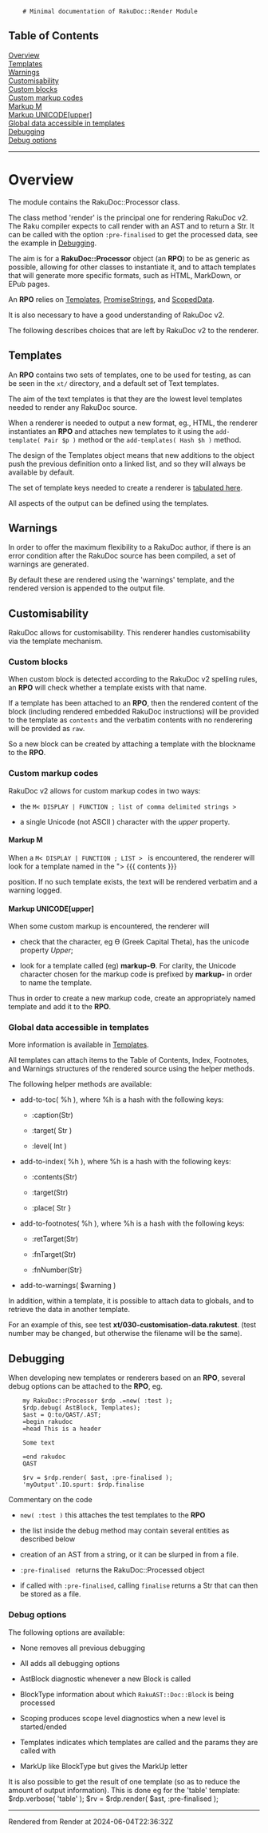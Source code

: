         # Minimal documentation of RakuDoc::Render Module
>
## Table of Contents
[Overview](#overview)  
[Templates](#templates)  
[Warnings](#warnings)  
[Customisability](#customisability)  
[Custom blocks](#custom-blocks)  
[Custom markup codes](#custom-markup-codes)  
[Markup M](#markup-m)  
[Markup UNICODE[upper]](#markup-unicodeupper)  
[Global data accessible in templates](#global-data-accessible-in-templates)  
[Debugging](#debugging-0)  
[Debug options](#debug-options)  

----
# Overview
The module contains the RakuDoc::Processor class.

The class method 'render' is the principal one for rendering RakuDoc v2. The Raku compiler expects to call render with an AST and to return a Str. It can be called with the option `:pre-finalised` to get the processed data, see the example in [Debugging](debugging).

The aim is for a **RakuDoc::Processor** object (an **RPO**) to be as generic as possible, allowing for other classes to instantiate it, and to attach templates that will generate more specific formats, such as HTML, MarkDown, or EPub pages.

An **RPO** relies on [Templates](Templates.md), [PromiseStrings](PromiseStrings.md), and [ScopedData](ScopedData.md).

It is also necessary to have a good understanding of RakuDoc v2.

The following describes choices that are left by RakuDoc v2 to the renderer.

## Templates
An **RPO** contains two sets of templates, one to be used for testing, as can be seen in the `xt/` directory, and a default set of Text templates.

The aim of the text templates is that they are the lowest level templates needed to render any RakuDoc source.

When a renderer is needed to output a new format, eg., HTML, the renderer instantiates an **RPO** and attaches new templates to it using the `add-template( Pair $p )` method or the `add-templates( Hash $h )` method.

The design of the Templates object means that new additions to the object push the previous definition onto a linked list, and so they will always be available by default.

The set of template keys needed to create a renderer is [tabulated here](default-text-templates.md).

All aspects of the output can be defined using the templates.

## Warnings
In order to offer the maximum flexibility to a RakuDoc author, if there is an error condition after the RakuDoc source has been compiled, a set of warnings are generated.

By default these are rendered using the 'warnings' template, and the rendered version is appended to the output file.

## Customisability
RakuDoc allows for customisability. This renderer handles customisability via the template mechanism.

### Custom blocks
When custom block is detected according to the RakuDoc v2 spelling rules, an **RPO** will check whether a template exists with that name.

If a template has been attached to an **RPO**, then the rendered content of the block (including rendered embedded RakuDoc instructions) will be provided to the template as `contents` and the verbatim contents with no renderering will be provided as `raw`.

So a new block can be created by attaching a template with the blockname to the **RPO**.

### Custom markup codes
RakuDoc v2 allows for custom markup codes in two ways:

*  the `M< DISPLAY | FUNCTION ; list of comma delimited strings > `

*  a single Unicode (not ASCII ) character with the _upper_ property.

#### Markup M
When a `M< DISPLAY | FUNCTION ; LIST > ` is encountered, the renderer will look for a template named in the "> \{\{\{ contents }}}

 position. If no such template exists, the text will be rendered verbatim and a warning logged.

#### Markup UNICODE[upper]
When some custom markup is encountered, the renderer will

*  check that the character, eg Ɵ (Greek Capital Theta), has the unicode property _Upper_;

*  look for a template called (eg) **markup-Ɵ**. For clarity, the Unicode character chosen for the markup code is prefixed by **markup-** in order to name the template.

Thus in order to create a new markup code, create an appropriately named template and add it to the **RPO**.

### Global data accessible in templates
More information is available in [Templates](Templates.md).

All templates can attach items to the Table of Contents, Index, Footnotes, and Warnings structures of the rendered source using the helper methods.

The following helper methods are available:

*  add-to-toc( %h ), where %h is a hash with the following keys:

	*  :caption(Str)

	*  :target( Str )

	*  :level( Int )

*  add-to-index( %h ), where %h is a hash with the following keys:

	*  :contents(Str)

	*  :target(Str)

	*  :place( Str }

*  add-to-footnotes( %h ), where %h is a hash with the following keys:

	*  :retTarget(Str)

	*  :fnTarget(Str)

	*  :fnNumber(Str}

*  add-to-warnings( $warning )

In addition, within a template, it is possible to attach data to globals, and to retrieve the data in another template.

For an example of this, see test **xt/030-customisation-data.rakutest**. (test number may be changed, but otherwise the filename will be the same).

## Debugging
When developing new templates or renderers based on an **RPO**, several debug options can be attached to the **RPO**, eg.

```
    my RakuDoc::Processor $rdp .=new( :test );
    $rdp.debug( AstBlock, Templates);
    $ast = Q:to/QAST/.AST;
    =begin rakudoc
    =head This is a header

    Some text

    =end rakudoc
    QAST

    $rv = $rdp.render( $ast, :pre-finalised );
    'myOutput'.IO.spurt: $rdp.finalise

```
Commentary on the code

*  `new( :test )` this attaches the test templates to the **RPO**

*  the list inside the debug method may contain several entities as described below

*  creation of an AST from a string, or it can be slurped in from a file.

*  `:pre-finalised ` returns the RakuDoc::Processed object

*  if called with `:pre-finalised`, calling `finalise` returns a Str that can then be stored as a file.

### Debug options
The following options are available:

*  None removes all previous debugging

*  All adds all debugging options

*  AstBlock diagnostic whenever a new Block is called

*  BlockType information about which `RakuAST::Doc::Block` is being processed

*  Scoping produces scope level diagnostics when a new level is started/ended

*  Templates indicates which templates are called and the params they are called with

*  MarkUp like BlockType but gives the MarkUp letter

It is also possible to get the result of one template (so as to reduce the amount of output information). This is done eg for the 'table' template: $rdp.verbose( 'table' ); $rv = $rdp.render( $ast, :pre-finalised );







----
Rendered from Render at 2024-06-04T22:36:32Z